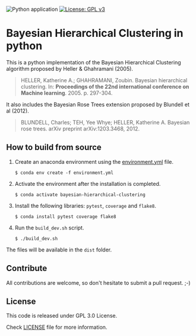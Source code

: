 ![Python application](https://github.com/caponetto/bhc/workflows/Python%20application/badge.svg) [![License: GPL v3](https://img.shields.io/badge/License-GPLv3-blue.svg)](https://www.gnu.org/licenses/gpl-3.0)

# Bayesian Hierarchical Clustering in python
This is a python implementation of the Bayesian Hierarchical Clustering algorithm proposed by Heller & Ghahramani (2005).
> HELLER, Katherine A.; GHAHRAMANI, Zoubin. Bayesian hierarchical clustering. In: **Proceedings of the 22nd international conference on Machine learning**. 2005. p. 297-304.

It also includes the Bayesian Rose Trees extension proposed by Blundell et al (2012).
> BLUNDELL, Charles; TEH, Yee Whye; HELLER, Katherine A. Bayesian rose trees. arXiv preprint arXiv:1203.3468, 2012.

## How to build from source
1. Create an anaconda environment using the [environment.yml](environment.yml) file.

    `$ conda env create -f environment.yml`

2. Activate the environment after the installation is completed.

    `$ conda activate bayesian-hierarchical-clustering`

3. Install the following libraries: `pytest`, `coverage` and `flake8`.

    `$ conda install pytest coverage flake8`

4. Run the `build_dev.sh` script.

    `$ ./build_dev.sh`

The files will be available in the `dist` folder.

## Contribute
All contributions are welcome, so don't hesitate to submit a pull request. ;-)

## License
This code is released under GPL 3.0 License.

Check [LICENSE](LICENSE) file for more information.

